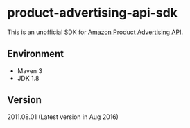 # product-advertising-api-sdk
This is an unofficial SDK for [Amazon Product Advertising API](https://affiliate.amazon.co.jp/gp/advertising/api/detail/main.html).

## Environment
- Maven 3
- JDK 1.8

## Version
2011.08.01 (Latest version in Aug 2016)

